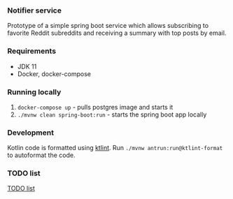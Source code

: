 ### Notifier service

Prototype of a simple spring boot service which allows subscribing to favorite Reddit subreddits
and receiving a summary with top posts by email.

### Requirements

* JDK 11
* Docker, docker-compose

### Running locally

1. `docker-compose up` - pulls postgres image and starts it
1. `./mvnw clean spring-boot:run` - starts the spring boot app locally

### Development

Kotlin code is formatted using [ktlint](https://github.com/pinterest/ktlint).
Run `./mvnw antrun:run@ktlint-format` to autoformat the code.

### TODO list

[TODO list](docs/todo-list.md)